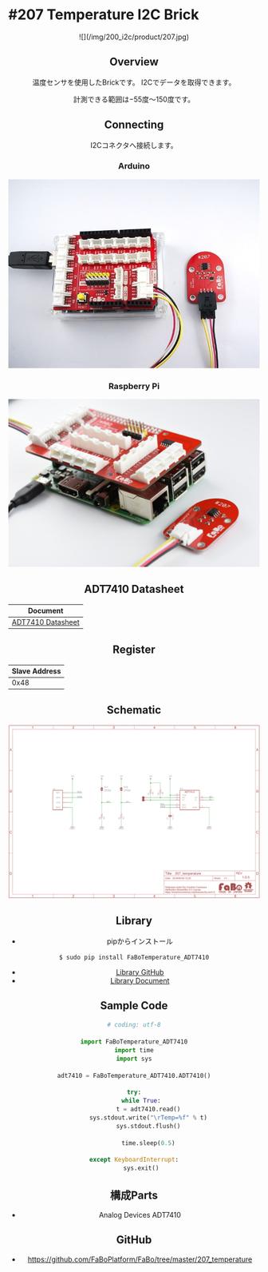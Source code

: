 # #207 Temperature I2C Brick

<center>![](/img/200_i2c/product/207.jpg)
<!--COLORME-->

## Overview
温度センサを使用したBrickです。
I2Cでデータを取得できます。

計測できる範囲は−55度〜150度です。

## Connecting
I2Cコネクタへ接続します。

### Arduino
![](/img/200_i2c/connect/207_temperature_connect.jpg)
### Raspberry Pi
![](/img/200_i2c/connect/207_connect_with_rasppi.jpg)

## ADT7410 Datasheet
| Document |
| -- |
| [ADT7410 Datasheet](http://www.analog.com/media/en/technical-documentation/data-sheets/ADT7410.pdf) |

## Register
| Slave Address |
| -- |
| 0x48 |

## Schematic
![](/img/200_i2c/schematic/207_temperature.png)

## Library

- pipからインストール
```
$ sudo pip install FaBoTemperature_ADT7410
```
- [Library GitHub](https://github.com/FaBoPlatform/FaBoTemperature-ADT7410-Python)
- [Library Document](http://fabo.io/doxygen/FaBoTemperature-ADT7410-Python/)

## Sample Code

```python
# coding: utf-8

import FaBoTemperature_ADT7410
import time
import sys

adt7410 = FaBoTemperature_ADT7410.ADT7410()

try:
    while True:
        t = adt7410.read()
        sys.stdout.write("\rTemp=%f" % t)
        sys.stdout.flush()

        time.sleep(0.5)

except KeyboardInterrupt:
    sys.exit()
```

## 構成Parts
- Analog Devices ADT7410

## GitHub
- https://github.com/FaBoPlatform/FaBo/tree/master/207_temperature
